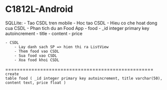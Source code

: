 # C1812L-Android
SQLLite:
	- Tao CSDL tren mobile
		- Hoc tao CSDL
		- Hieu co che hoat dong cua CSDL
	- Phan tich du an Food App
		- food
			- _id integer primary key autoincrement
			- title
			- content
			- price

	- CSDL
		- Lay danh sach SP => hien thi ra ListView
		- Them food vao CSDL
		- Sua food vao CSDL
		- Xoa food khoi CSDL
===================================================
<code>
create table food (
	_id integer primary key autoincrement,
	title varchar(50),
	content text,
	price float
)
</code>
